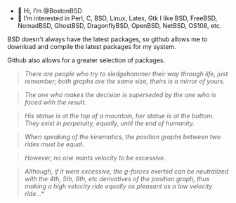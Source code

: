 - 👋 Hi, I’m @BostonBSD
- 👀 I’m interested in Perl, C, BSD, Linux, Latex, Gtk
I like BSD, FreeBSD, NomadBSD, GhostBSD, DragonflyBSD, OpenBSD, NetBSD, OS108, etc.

BSD doesn't always have the latest packages, so github allows me to download and compile the latest
packages for my system.

Github also allows for a greater selection of packages.

> *There are people who try to sledgehammer their way through life, just remember; 
> both graphs are the same size, theirs is a mirror of yours.*

>*The one who makes the decision is superseded by the one who is faced with the result.*

>*His statue is at the top of a mountain, her statue is at the bottom.
They exist in perpetuity, equally, until the end of humanity.*

>*When speaking of the kinematics, the position graphs between two rides must be equal.*

>*However, no one wants velocity to be excessive.*

>*Although, if it were excessive, the g-forces exerted can be neutralized with the 4th, 5th, 6th, etc derivatives of the position graph, thus making a high velocity ride equally as pleasant as a low velocity ride...**

<!---
BostonBSD/BostonBSD is a ✨ special ✨ repository because its `README.md` (this file) appears on your GitHub profile.
You can click the Preview link to take a look at your changes.
--->
